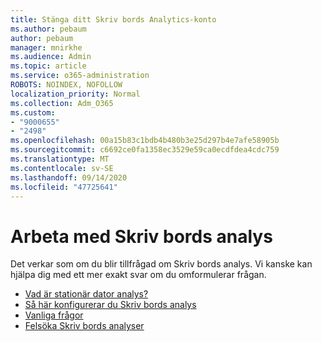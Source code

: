 ```yaml
---
title: Stänga ditt Skriv bords Analytics-konto
ms.author: pebaum
author: pebaum
manager: mnirkhe
ms.audience: Admin
ms.topic: article
ms.service: o365-administration
ROBOTS: NOINDEX, NOFOLLOW
localization_priority: Normal
ms.collection: Adm_O365
ms.custom:
- "9000655"
- "2498"
ms.openlocfilehash: 00a15b83c1bdb4b480b3e25d297b4e7afe58905b
ms.sourcegitcommit: c6692ce0fa1358ec3529e59ca0ecdfdea4cdc759
ms.translationtype: MT
ms.contentlocale: sv-SE
ms.lasthandoff: 09/14/2020
ms.locfileid: "47725641"
---
```

# <a name="working-with-desktop-analytics"></a>Arbeta med Skriv bords analys

Det verkar som om du blir tillfrågad om Skriv bords analys. Vi kanske kan hjälpa dig med ett mer exakt svar om du omformulerar frågan.

- [Vad är stationär dator analys?](https://docs.microsoft.com/configmgr/desktop-analytics/overview)
- [Så här konfigurerar du Skriv bords analys](https://docs.microsoft.com/configmgr/desktop-analytics/set-up)
- [Vanliga frågor](https://docs.microsoft.com/configmgr/desktop-analytics/faq)
- [Felsöka Skriv bords analyser](https://docs.microsoft.com/configmgr/desktop-analytics/troubleshooting)